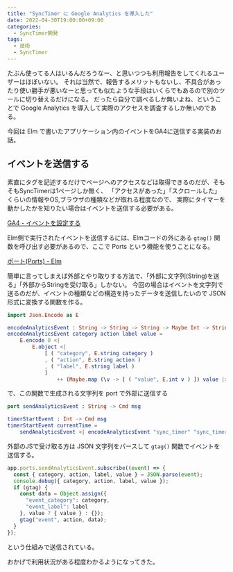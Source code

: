 ```yaml
---
title: "SyncTimer に Google Analytics を導入した"
date: 2022-04-30T19:00:00+09:00
categories:
  - SyncTimer開発
tags:
  - 技術
  - SyncTimer
---
```


たぶん使ってる人はいるんだろうなー、と思いつつも利用報告をしてくれるユーザーはほぼいない。
それは当然で、報告するメリットもないし、不具合があったり使い勝手が悪いなーと思っても似たような手段はいくらでもあるので別のツールに切り替えるだけになる。
だったら自分で調べるしか無いよね、ということで Google Analytics を導入して実際のアクセスを調査するしか無いのである。

今回は Elm で書いたアプリケーション内のイベントをGA4に送信する実装のお話。
<!--more-->

## イベントを送信する

素直にタグを記述するだけでページへのアクセスなどは取得できるのだが、そもそもSyncTimerは1ページしか無く、
「アクセスがあった」「スクロールした」くらいの情報やOS,ブラウザの種類などが取れる程度なので、
実際にタイマーを動かしたかを知りたい場合はイベントを送信する必要がある。

[GA4 - イベントを設定する](https://developers.google.com/analytics/devguides/collection/ga4/events?client_type=gtag)

Elm側で実行されたイベントを送信するには、Elmコードの外にある `gtag()` 関数を呼び出す必要があるので、ここで Ports という機能を使うことになる。

[ポート(Ports) - Elm](https://guide.elm-lang.jp/interop/ports.html)

簡単に言ってしまえば外部とやり取りする方法で、「外部に文字列(String)を送る」「外部からStringを受け取る」しかない。
今回の場合はイベントを文字列で送るのだが、イベントの種類などの構造を持ったデータを送信したいので JSON 形式に変換する関数を作る。

```elm
import Json.Encode as E

encodeAnalyticsEvent : String -> String -> String -> Maybe Int -> String
encodeAnalyticsEvent category action label value =
    E.encode 0 <|
        E.object <|
            [ ( "category", E.string category )
            , ( "action", E.string action )
            , ( "label", E.string label )
            ]
                ++ (Maybe.map (\v -> [ ( "value", E.int v ) ]) value |> Maybe.withDefault [])
```

で、この関数で生成される文字列を port で外部に送信する

```elm
port sendAnalyticsEvent : String -> Cmd msg

timerStartEvent : Int -> Cmd msg
timerStartEvent currentTime =
    sendAnalyticsEvent <| encodeAnalyticsEvent "sync_timer" "sync_timer_start" (formatTimeForAnalytics currentTime) Nothing
```

外部のJSで受け取る方は JSON 文字列をパースして `gtag()` 関数でイベントを送信する。

```js
app.ports.sendAnalyticsEvent.subscribe((event) => {
  const { category, action, label, value } = JSON.parse(event);
  console.debug({ category, action, label, value });
  if (gtag) {
    const data = Object.assign({
      "event_category": category,
      "event_label": label
    }, value ? { value } : {});
    gtag("event", action, data);
  }
});
```

という仕組みで送信されている。

おかげで利用状況がある程度わかるようになってきた。